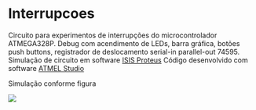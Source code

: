 # Interrupcoes

Circuito para experimentos de interrupções do microcontrolador ATMEGA328P. Debug com acendimento de LEDs, barra gráfica, botões push buttons,
registrador de deslocamento serial-in parallel-out 74595.
Simulação de circuito em software [ISIS Proteus](https://www.labcenter.com/)
Código desenvolvido com software [ATMEL Studio](atmel.com/microsite/atmel-studio/)

Simulação conforme figura

![](http://i.imgur.com/xlRJTiL.png)
